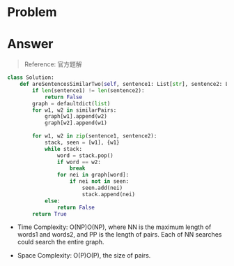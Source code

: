 # Problem
# Answer
> Reference: 官方题解
```python
class Solution:
    def areSentencesSimilarTwo(self, sentence1: List[str], sentence2: List[str], similarPairs: List[List[str]]) -> bool:
        if len(sentence1) != len(sentence2):
            return False
        graph = defaultdict(list)
        for w1, w2 in similarPairs:
            graph[w1].append(w2)
            graph[w2].append(w1)
        
        for w1, w2 in zip(sentence1, sentence2):
            stack, seen = [w1], {w1}
            while stack:
                word = stack.pop()
                if word == w2:
                    break
                for nei in graph[word]:
                    if nei not in seen:
                        seen.add(nei)
                        stack.append(nei)
            else:
                return False
        return True
```

- Time Complexity: O(NP)O(NP), where NN is the maximum length of words1 and words2, and PP is the length of pairs. Each of NN searches could search the entire graph.

- Space Complexity: O(P)O(P), the size of pairs.